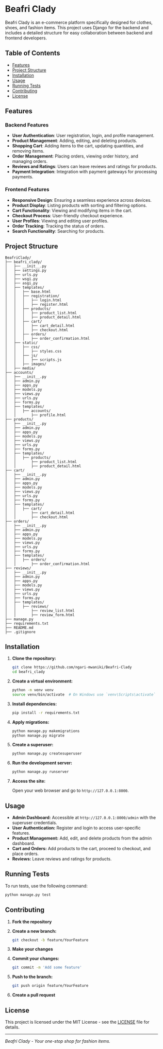 # Beafri Clady

Beafri Clady is an e-commerce platform specifically designed for clothes, shoes, and fashion items. This project uses Django for the backend and includes a detailed structure for easy collaboration between backend and frontend developers.

## Table of Contents

- [Features](#features)
- [Project Structure](#project-structure)
- [Installation](#installation)
- [Usage](#usage)
- [Running Tests](#running-tests)
- [Contributing](#contributing)
- [License](#license)

## Features

### Backend Features

- **User Authentication**: User registration, login, and profile management.
- **Product Management**: Adding, editing, and deleting products.
- **Shopping Cart**: Adding items to the cart, updating quantities, and removing items.
- **Order Management**: Placing orders, viewing order history, and managing orders.
- **Reviews and Ratings**: Users can leave reviews and ratings for products.
- **Payment Integration**: Integration with payment gateways for processing payments.

### Frontend Features

- **Responsive Design**: Ensuring a seamless experience across devices.
- **Product Display**: Listing products with sorting and filtering options.
- **Cart Functionality**: Viewing and modifying items in the cart.
- **Checkout Process**: User-friendly checkout experience.
- **User Profiles**: Viewing and editing user profiles.
- **Order Tracking**: Tracking the status of orders.
- **Search Functionality**: Searching for products.

## Project Structure

```
BeafriClady/
├── beafri_clady/
│   ├── __init__.py
│   ├── settings.py
│   ├── urls.py
│   ├── wsgi.py
│   ├── asgi.py
│   ├── templates/
│   │   ├── base.html
│   │   ├── registration/
│   │   │   ├── login.html
│   │   │   ├── register.html
│   │   ├── products/
│   │   │   ├── product_list.html
│   │   │   ├── product_detail.html
│   │   ├── cart/
│   │   │   ├── cart_detail.html
│   │   │   ├── checkout.html
│   │   ├── orders/
│   │   │   ├── order_confirmation.html
│   ├── static/
│   │   ├── css/
│   │   │   ├── styles.css
│   │   ├── js/
│   │   │   ├── scripts.js
│   │   ├── images/
│   ├── media/
├── accounts/
│   ├── __init__.py
│   ├── admin.py
│   ├── apps.py
│   ├── models.py
│   ├── views.py
│   ├── urls.py
│   ├── forms.py
│   ├── templates/
│   │   ├── accounts/
│   │       ├── profile.html
├── products/
│   ├── __init__.py
│   ├── admin.py
│   ├── apps.py
│   ├── models.py
│   ├── views.py
│   ├── urls.py
│   ├── forms.py
│   ├── templates/
│   │   ├── products/
│   │       ├── product_list.html
│   │       ├── product_detail.html
├── cart/
│   ├── __init__.py
│   ├── admin.py
│   ├── apps.py
│   ├── models.py
│   ├── views.py
│   ├── urls.py
│   ├── forms.py
│   ├── templates/
│   │   ├── cart/
│   │       ├── cart_detail.html
│   │       ├── checkout.html
├── orders/
│   ├── __init__.py
│   ├── admin.py
│   ├── apps.py
│   ├── models.py
│   ├── views.py
│   ├── urls.py
│   ├── forms.py
│   ├── templates/
│   │   ├── orders/
│   │       ├── order_confirmation.html
├── reviews/
│   ├── __init__.py
│   ├── admin.py
│   ├── apps.py
│   ├── models.py
│   ├── views.py
│   ├── urls.py
│   ├── forms.py
│   ├── templates/
│   │   ├── reviews/
│   │       ├── review_list.html
│   │       ├── review_form.html
├── manage.py
├── requirements.txt
├── README.md
├── .gitignore
```

## Installation

1. **Clone the repository:**

   ```bash
   git clone https://github.com/ngari-mwaniki/Beafri-Clady
   cd beafri_clady
   ```

2. **Create a virtual environment:**

   ```bash
   python -m venv venv
   source venv/bin/activate  # On Windows use `venv\Scripts\activate`
   ```

3. **Install dependencies:**

   ```bash
   pip install -r requirements.txt
   ```

4. **Apply migrations:**

   ```bash
   python manage.py makemigrations
   python manage.py migrate
   ```

5. **Create a superuser:**

   ```bash
   python manage.py createsuperuser
   ```

6. **Run the development server:**

   ```bash
   python manage.py runserver
   ```

7. **Access the site:**

   Open your web browser and go to `http://127.0.0.1:8000`.

## Usage

- **Admin Dashboard:** Accessible at `http://127.0.0.1:8000/admin` with the superuser credentials.
- **User Authentication:** Register and login to access user-specific features.
- **Product Management:** Add, edit, and delete products from the admin dashboard.
- **Cart and Orders:** Add products to the cart, proceed to checkout, and place orders.
- **Reviews:** Leave reviews and ratings for products.

## Running Tests

To run tests, use the following command:

```bash
python manage.py test
```

## Contributing

1. **Fork the repository**
2. **Create a new branch:**

   ```bash
   git checkout -b feature/YourFeature
   ```

3. **Make your changes**
4. **Commit your changes:**

   ```bash
   git commit -m 'Add some feature'
   ```

5. **Push to the branch:**

   ```bash
   git push origin feature/YourFeature
   ```

6. **Create a pull request**

## License

This project is licensed under the MIT License - see the [LICENSE](LICENSE) file for details.

---

*Beafri Clady - Your one-stop shop for fashion items.*
